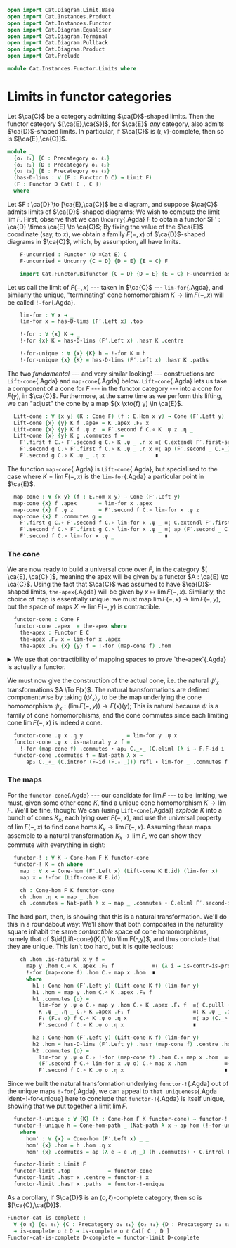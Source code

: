 ```agda
open import Cat.Diagram.Limit.Base
open import Cat.Instances.Product
open import Cat.Instances.Functor
open import Cat.Diagram.Equaliser
open import Cat.Diagram.Terminal
open import Cat.Diagram.Pullback
open import Cat.Diagram.Product
open import Cat.Prelude

module Cat.Instances.Functor.Limits where
```

# Limits in functor categories

Let $\ca{C}$ be a category admitting $\ca{D}$-shaped limits. Then the
functor category $[\ca{E},\ca{S}]$, for $\ca{E}$ _any_ category, also
admits $\ca{D}$-shaped limits. In particular, if $\ca{C}$ is
$(\iota,\kappa)$-complete, then so is $[\ca{E},\ca{C}]$.

```agda
module _
  {o₁ ℓ₁} {C : Precategory o₁ ℓ₁}
  {o₂ ℓ₂} {D : Precategory o₂ ℓ₂}
  {o₃ ℓ₃} {E : Precategory o₃ ℓ₃}
  (has-D-lims : ∀ (F : Functor D C) → Limit F)
  (F : Functor D Cat[ E , C ])
  where
```

<!--
```agda
  open Cone-hom
  open Terminal
  open Functor
  open Cone
  open _=>_

  import Cat.Reasoning C as C
  import Cat.Reasoning D as D
  import Cat.Reasoning E as E

  private
    module F = Functor F
```
-->

Let $F : \ca{D} \to [\ca{E},\ca{C}]$ be a diagram, and suppose $\ca{C}$
admits limits of $\ca{D}$-shaped diagrams; We wish to compute the limit
$\lim F$. First, observe that we can `Uncurry`{.Agda} $F$ to obtain a
functor $F' : \ca{D} \times \ca{E} \to \ca{C}$; By fixing the value of
the $\ca{E}$ coordinate (say, to $x$), we obtain a family $F(-, x)$ of
$\ca{D}$-shaped diagrams in $\ca{C}$, which, by assumption, all have
limits.

```agda
    F-uncurried : Functor (D ×Cat E) C
    F-uncurried = Uncurry {C = D} {D = E} {E = C} F

    import Cat.Functor.Bifunctor {C = D} {D = E} {E = C} F-uncurried as F′
```

Let us call the limit of $F(-, x)$ --- taken in $\ca{C}$ ---
`lim-for`{.Agda}, and similarly the unique, "terminating" cone
homomorphism $K \to \lim F(-, x)$ will be called `!-for`{.Agda}.

```agda
    lim-for : ∀ x → _
    lim-for x = has-D-lims (F′.Left x) .top

    !-for : ∀ {x} K → _
    !-for {x} K = has-D-lims (F′.Left x) .has⊤ K .centre

    !-for-unique : ∀ {x} {K} h → !-for K ≡ h
    !-for-unique {x} {K} = has-D-lims (F′.Left x) .has⊤ K .paths
```

The two _fundamental_ --- and very similar looking! --- constructions
are `Lift-cone`{.Agda} and `map-cone`{.Agda} below. `Lift-cone`{.Agda}
lets us take a component of a cone for $F$ --- in the functor category
--- into a cone for $F(y)$, in $\ca{C}$. Furthermore, at the same time
as we perform this lifting, we can "adjust" the cone by a map $(x
\xto{f} y) \in \ca{E}$.

```agda
  Lift-cone : ∀ {x y} (K : Cone F) (f : E.Hom x y) → Cone (F′.Left y)
  Lift-cone {x} {y} K f .apex = K .apex .F₀ x
  Lift-cone {x} {y} K f .ψ z  = F′.second f C.∘ K .ψ z .η _
  Lift-cone {x} {y} K g .commutes f =
    F′.first f C.∘ F′.second g C.∘ K .ψ _ .η x ≡⟨ C.extendl F′.first∘second ⟩
    F′.second g C.∘ F′.first f C.∘ K .ψ _ .η x ≡⟨ ap (F′.second _ C.∘_) (ap₂ C._∘_ (C.elimr (F-id (F.₀ _))) refl ∙ ap (λ e → e .η x) (K .commutes f)) ⟩
    F′.second g C.∘ K .ψ _ .η x                ∎
```

The function `map-cone`{.Agda} is `Lift-cone`{.Agda}, but specialised to
the case where $K = \lim F(-, x)$ is the `lim-for`{.Agda} a particular
point in $\ca{E}$.

```agda
  map-cone : ∀ {x y} (f : E.Hom x y) → Cone (F′.Left y)
  map-cone {x} f .apex       = lim-for x .apex
  map-cone {x} f .ψ z        = F′.second f C.∘ lim-for x .ψ z
  map-cone {x} f .commutes g =
    F′.first g C.∘ F′.second f C.∘ lim-for x .ψ _ ≡⟨ C.extendl F′.first∘second ⟩
    F′.second f C.∘ F′.first g C.∘ lim-for x .ψ _ ≡⟨ ap (F′.second _ C.∘_) (lim-for x .commutes _) ⟩
    F′.second f C.∘ lim-for x .ψ _                ∎
```

### The cone

We are now ready to build a universal cone over $F$, in the category $[
\ca{E}, \ca{C} ]$, meaning the apex will be given by a functor $A : \ca{E}
\to \ca{C}$. Using the fact that $\ca{C}$ was assumed to have
$\ca{D}$-shaped limits, `the-apex`{.Agda} will be given by $x \mapsto
\lim F(-, x)$. Similarly, the choice of map is essentially unique: we
must map $\lim F(-, x) \to \lim F(-, y)$, but the space of maps $X \to
\lim F(-, y)$ is contractible.

```agda
  functor-cone : Cone F
  functor-cone .apex  = the-apex where
    the-apex : Functor E C
    the-apex .F₀ x = lim-for x .apex
    the-apex .F₁ {x} {y} f = !-for (map-cone f) .hom
```

<details>
<summary> We use that contractibility of mapping spaces to prove
`the-apex`{.Agda} is actually a functor. </summary>

```agda
    the-apex .F-id = ap hom (!-for-unique map) where
      map : Cone-hom _ _ _
      map .hom = C.id
      map .commutes = C.idr _ ∙ C.introl F′.second-id
    the-apex .F-∘ {x} {y} {z} f g = ap hom (!-for-unique map)
      where
        map : Cone-hom _ _ _
        map .hom = the-apex .F₁ f C.∘ the-apex .F₁ g
        map .commutes {o} =
          (lim-for z .ψ o C.∘ _ C.∘ _)                               ≡⟨ C.extendl (!-for (map-cone f) .commutes) ⟩
          (F′.second f C.∘ lim-for y .ψ o C.∘ _)                     ≡⟨ ap (F′.second f C.∘_) (!-for (map-cone g) .commutes) ⟩
          (F′.second f C.∘ F′.second g C.∘ lim-for x .ψ o)           ≡⟨ C.pulll (sym F′.second∘second) ⟩
          (F′.second (f E.∘ g) C.∘ has-D-lims (F′.Left x) .top .ψ o) ∎
```

</details>

We must now give the construction of the actual cone, i.e. the natural
$\psi'_x$ transformations $A \To F(x)$. The natural transformations are
defined componentwise by taking $(\psi'_x)_y$ to be the map underlying
the cone homomorphism $\psi_x : (\lim F(-,y)) \to F(x)(y)$; This is
natural because $\psi$ is a family of cone homomorphisms, and the cone
commutes since each limiting cone $\lim F(-,x)$ is indeed a cone.

```agda
  functor-cone .ψ x .η y              = lim-for y .ψ x
  functor-cone .ψ x .is-natural y z f =
    !-for (map-cone f) .commutes ∙ ap₂ C._∘_ (C.eliml (λ i → F.F-id i .η z)) refl
  functor-cone .commutes f = Nat-path λ x →
      ap₂ C._∘_ (C.intror (F-id (F.₀ _))) refl ∙ lim-for _ .commutes f
```

### The maps

For the `functor-cone`{.Agda} --- our candidate for $\lim F$ --- to be
limiting, we must, given some other cone $K$, find a unique cone
homomorphism $K \to \lim F$. We'll be fine, though: We can (using
`Lift-cone`{.Agda}) _explode_ $K$ into a bunch of cones $K_x$, each lying
over $F(-,x)$, and use the universal property of $\lim F(-,x)$ to find
cone homs $K_x \to \lim F(-,x)$. Assuming these maps assemble to a
natural transformation $K_x \to \lim F$, we can show they commute with
everything in sight:

```agda
  functor-! : ∀ K → Cone-hom F K functor-cone
  functor-! K = ch where
    map : ∀ x → Cone-hom (F′.Left x) (Lift-cone K E.id) (lim-for x)
    map x = !-for (Lift-cone K E.id)

    ch : Cone-hom F K functor-cone
    ch .hom .η x = map _ .hom
    ch .commutes = Nat-path λ x → map _ .commutes ∙ C.eliml F′.second-id
```

The hard part, then, is showing that this is a natural transformation.
We'll do this in a roundabout way: We'll show that both composites in
the naturality square inhabit the same _contractible_ space of cone
homomorphisms, namely that of $\id{Lift-cone}(K,f) \to \lim F(-,y)$,
and thus conclude that they are unique. This isn't too hard, but it is
quite tedious:

```agda
    ch .hom .is-natural x y f =
      map y .hom C.∘ K .apex .F₁ f            ≡⟨ (λ i → is-contr→is-prop (has-D-lims (F′.Left y) .has⊤ (Lift-cone K f)) h1 h2 i .hom) ⟩
      !-for (map-cone f) .hom C.∘ map x .hom  ∎
      where
        h1 : Cone-hom (F′.Left y) (Lift-cone K f) (lim-for y)
        h1 .hom = map y .hom C.∘ K .apex .F₁ f
        h1 .commutes {o} =
          lim-for y .ψ o C.∘ map y .hom C.∘ K .apex .F₁ f  ≡⟨ C.pulll (map y .commutes ∙ C.eliml F′.second-id) ⟩
          K .ψ _ .η _ C.∘ K .apex .F₁ f                    ≡⟨ K .ψ _ .is-natural _ _ _ ⟩
          F₁ (F.₀ o) f C.∘ K .ψ o .η x                     ≡⟨ ap (C._∘ K .ψ o .η x) (C.introl (ap (λ e → e .η y) (F-id F))) ⟩
          F′.second f C.∘ K .ψ o .η x                      ∎

        h2 : Cone-hom (F′.Left y) (Lift-cone K f) (lim-for y)
        h2 .hom = has-D-lims (F′.Left y) .has⊤ (map-cone f) .centre .hom C.∘ map x .hom
        h2 .commutes {o} =
          lim-for y .ψ o C.∘ !-for (map-cone f) .hom C.∘ map x .hom  ≡⟨ C.pulll (has-D-lims (F′.Left y) .has⊤ (map-cone f) .centre .commutes) ⟩
          (F′.second f C.∘ lim-for x .ψ o) C.∘ map x .hom            ≡⟨ C.pullr (map x .commutes ∙ C.eliml F′.second-id) ⟩
          F′.second f C.∘ K .ψ o .η x                                ∎
```

Since we built the natural transformation underlying `functor-!`{.Agda}
out of the unique maps `!-for`{.Agda}, we can appeal to `that
uniqueness`{.Agda ident=!-for-unique} here to conclude that
`functor-!`{.Agda} is itself unique, showing that we put together a
limit $\lim F$.

```agda
  functor-!-unique : ∀ {K} (h : Cone-hom F K functor-cone) → functor-! K ≡ h
  functor-!-unique h = Cone-hom-path _ (Nat-path λ x → ap hom (!-for-unique hom'))
    where
      hom' : ∀ {x} → Cone-hom (F′.Left x) _ _
      hom' {x} .hom = h .hom .η x
      hom' {x} .commutes = ap (λ e → e .η _) (h .commutes) ∙ C.introl F′.second-id

  functor-limit : Limit F
  functor-limit .top            = functor-cone
  functor-limit .has⊤ x .centre = functor-! x
  functor-limit .has⊤ x .paths  = functor-!-unique
```

As a corollary, if $\ca{D}$ is an $(o,\ell)$-complete category, then so
is $[\ca{C},\ca{D}]$.

```agda
Functor-cat-is-complete :
  ∀ {o ℓ} {o₁ ℓ₁} {C : Precategory o₁ ℓ₁} {o₂ ℓ₂} {D : Precategory o₂ ℓ₂}
  → is-complete o ℓ D → is-complete o ℓ Cat[ C , D ]
Functor-cat-is-complete D-complete = functor-limit D-complete
```